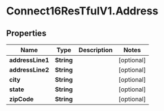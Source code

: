 # Connect16ResTfulV1.Address

## Properties
Name | Type | Description | Notes
------------ | ------------- | ------------- | -------------
**addressLine1** | **String** |  | [optional] 
**addressLine2** | **String** |  | [optional] 
**city** | **String** |  | [optional] 
**state** | **String** |  | [optional] 
**zipCode** | **String** |  | [optional] 
